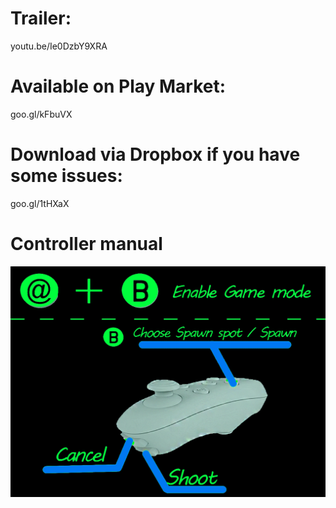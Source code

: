 # Trailer:
youtu.be/Ie0DzbY9XRA

# Available on Play Market:
goo.gl/kFbuVX

# Download via Dropbox if you have some issues:
goo.gl/1tHXaX

# Controller manual
![manual](manual.png?raw=true "Manual")
